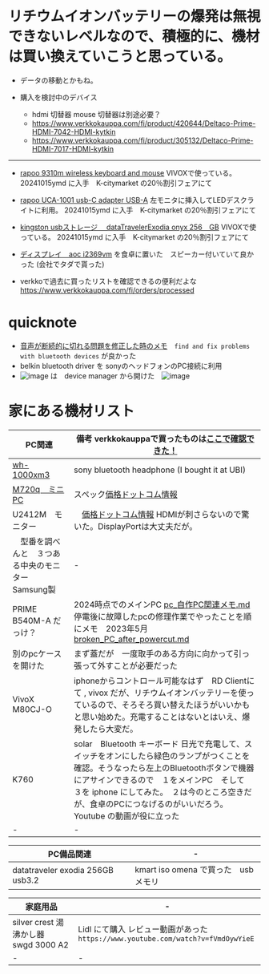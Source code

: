 # リチウムイオンバッテリーの爆発は無視できないレベルなので、積極的に、機材は買い換えていこうと思っている。
* データの移動とかもね。


* 購入を検討中のデバイス
  * hdmi 切替器  mouse 切替器は別途必要？
  * https://www.verkkokauppa.com/fi/product/420644/Deltaco-Prime-HDMI-7042-HDMI-kytkin
  * https://www.verkkokauppa.com/fi/product/305132/Deltaco-Prime-HDMI-7017-HDMI-kytkin

---

* [rapoo 9310m wireless keyboard and mouse](https://gist.github.com/jamad/a057364cef58c228efb50333f92eead5)  VIVOXで使っている。  20241015ymd に入手　K-citymarket の20％割引フェアにて　
* [rapoo UCA-1001  usb-C adapter USB-A](https://gist.github.com/jamad/f7fec5237320e71ecde1987315b24320)   左モニタに挿入してLEDデスクライトに利用。 20241015ymd に入手　K-citymarket の20％割引フェアにて　
* [kingston usbストレージ　 dataTravelerExodia onyx 256　GB](https://gist.github.com/jamad/dd4be68ea0de22bcb5d954aa739163ac)  VIVOXで使っている。  20241015ymd に入手　K-citymarket の20％割引フェアにて　
* [ディスプレイ　aoc i2369vm](https://gist.github.com/jamad/7231c6c217a672bb984c54e2ae6946ae) を食卓に置いた　スピーカー付いていて良かった  (会社でタダで貰った)

* verkkoで過去に買ったリストを確認できるの便利だよな　https://www.verkkokauppa.com/fi/orders/processed

# quicknote
* [音声が断続的に切れる問題を修正した時のメモ](https://gist.github.com/jamad/125083a95e2726b466716adad90b0c94)　`find and fix problems with bluetooth devices` が良かった
* belkin bluetooth driver を sonyのヘッドフォンのPC接続に利用
* ![image](https://github.com/user-attachments/assets/bfe9f7f1-5cf2-48aa-8146-d9be96d53f36) は　device manager から開けた　![image](https://github.com/user-attachments/assets/38b4b730-82bf-491a-8d2b-aca6c2afcdf7)


# 家にある機材リスト


|PC関連|備考  verkkokauppaで買ったものは[ここで確認できた！](https://gist.github.com/jamad/8115b7f7d656f5f9d620312fae3dbf3f) |
|-|-|
|[wh-1000xm3](https://gist.github.com/jamad/faf88804122925815f7d3653ccb378bb)| sony bluetooth headphone (I bought it at UBI)|
|[M720q　ミニPC](https://github.com/jamad/practicePython/issues/28)  |スペック[価格ドットコム情報](https://kakaku.com/item/K0001377714/spec/?lid=spec_anchorlink_details#tab) |
|U2412M　モニター　|　[価格ドットコム情報](https://kakaku.com/item/K0000363216/spec/) HDMIが刺さらないので驚いた。DisplayPortは大丈夫だが。|
|　型番を調べんと　３つある中央のモニター　Samsung製　|-|
|PRIME B540M-A だっけ？  |2024時点でのメインPC  [pc_自作PC関連メモ.md](https://github.com/jamad/markdown_devlog/blob/main/markdown_files/pc_%E8%87%AA%E4%BD%9CPC%E9%96%A2%E9%80%A3%E3%83%A1%E3%83%A2.md)  停電後に故障したpcの修理作業でやったことを順にメモ　2023年5月　 [broken_PC_after_powercut.md](https://github.com/jamad/markdown_devlog/blob/main/markdown_files/broken_PC_after_powercut.md) |
|別のpcケースを開けた|まず蓋だが　一度取手のある方向に向かって引っ張って外すことが必要だった|
|VivoX M80CJ-O | iphoneからコントロール可能なはず　RD Clientにて    , vivox だが、リチウムイオンバッテリーを使っているので、そろそろ買い替えたほうがいいかもと思い始めた。充電することはないとはいえ、爆発したら大変だ。 |
| K760 | solar　Bluetooth キーボード    日光で充電して、スイッチをオンにしたら緑色のランプがつくことを確認。そうなったら左上のBluetoothボタンで機器にアサインできるので　１をメインPC　そして　３を iphone にしてみた。　２は今のところ空きだが、食卓のPCにつなげるのがいいだろう。　Youtube の動画が役に立った|
|-|-|

|PC備品関連|-|
|-|-|
|datatraveler exodia 256GB usb3.2| kmart iso omena で買った　usbメモリ|


|家庭用品|-|
|-|-|
|silver crest 湯沸かし器　swgd 3000 A2|Lidl にて購入 レビュー動画があった　`https://www.youtube.com/watch?v=fVmdOywYieE`  |
|-|-|


